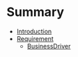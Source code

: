 # Summary

* [Introduction](README.md)
* [Requirement](chapter1.md)
  * [BusinessDriver](chapter1/businessdriver.md)

